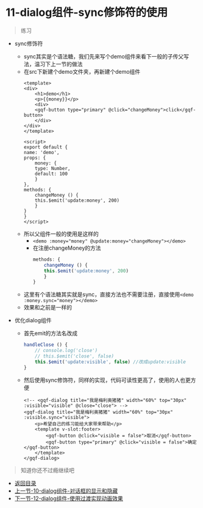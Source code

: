 # 11-dialog组件-sync修饰符的使用

> 练习

* sync修饰符

    * sync其实是个语法糖，我们先来写个demo组件来看下一般的子传父写法，温习下上一节的做法
    * 在src下新建个demo文件夹，再新建个demo组件
        ```vue
        <template>
        <div>
            <h1>demo</h1>
            <p>{{money}}</p>
            <div>
            <gqf-button type="primary" @click="changeMoney">click</gqf-button>
            </div>
        </div>
        </template>

        <script>
        export default {
        name: 'demo',
        props: {
            money: {
            type: Number,
            default: 100
            }
        },
        methods: {
            changeMoney () {
            this.$emit('update:money', 200)
            }
        }
        }
        </script>
        
        ```
    * 所以父组件一般的使用是这样的
        * `<demo :money="money" @update:money="changeMoney"></demo>`
        * 在注册changeMoney的方法 
            ```js
            methods: {
                changeMoney () {
                this.$emit('update:money', 200)
                }
            }            
            ```  
    * 这里有个语法糖其实就是sync，直接方法也不需要注册，直接使用`<demo :money.sync="money"></demo>`
    * 效果和之前是一样的  

* 优化dialog组件

    * 首先emit的方法名改成 
        ```js
        handleClose () {
            // console.log('close')
            // this.$emit('close', false)
            this.$emit('update:visible', false) //改成update:visible
        }        
        ```
    * 然后使用sync修饰符，同样的实现，代码可读性更高了，使用的人也更方便
        ```
        <!-- <gqf-dialog title="我是梅利奥猪猪" width="60%" top="30px" :visible="visible" @close="close"> -->
        <gqf-dialog title="我是梅利奥猪猪" width="60%" top="30px" :visible.sync="visible">
            <p>希望自己的练习能给大家带来帮助</p>
            <template v-slot:footer>
                <gqf-button @click="visible = false">取消</gqf-button>
                <gqf-button type="primary" @click="visible = false">确定</gqf-button>
            </template>
        </gqf-dialog>        
        ```               

> 知道你还不过瘾继续吧       

* [返回目录](../../README.md)
* [上一节-10-dialog组件-对话框的显示和隐藏](../10-dialog组件-对话框的显示和隐藏/dialog组件-对话框的显示和隐藏.md)
* [下一节-12-dialog组件-使用过渡实现动画效果](../12-dialog组件-使用过渡实现动画效果/dialog组件-使用过渡实现动画效果.md)